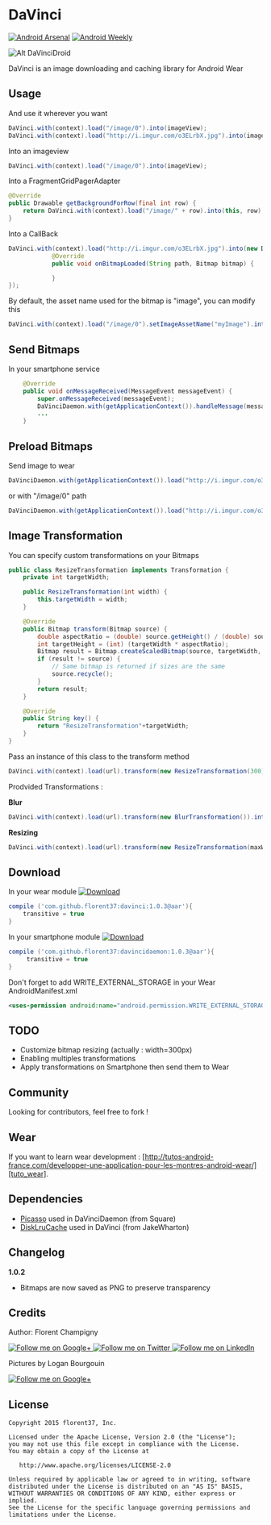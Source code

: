 DaVinci
=======

[![Android Arsenal](https://img.shields.io/badge/Android%20Arsenal-DaVinci-brightgreen.svg?style=flat)](http://android-arsenal.com/details/1/1678)
[![Android Weekly](https://img.shields.io/badge/android--weekly-147-blue.svg)](http://androidweekly.net/issues/issue-147)

![Alt DaVinciDroid](https://raw.githubusercontent.com/florent37/DaVinci/master/mobile/src/main/res/drawable-hdpi/davinci_new_small.jpg)

DaVinci is an image downloading and caching library for Android Wear

Usage
--------

And use it wherever you want
```java
DaVinci.with(context).load("/image/0").into(imageView);
DaVinci.with(context).load("http://i.imgur.com/o3ELrbX.jpg").into(imageView);
```

Into an imageview
```java
DaVinci.with(context).load("/image/0").into(imageView);
```

Into a FragmentGridPagerAdapter
```java
@Override
public Drawable getBackgroundForRow(final int row) {
    return DaVinci.with(context).load("/image/" + row).into(this, row);
}
```

Into a CallBack
```java
DaVinci.with(context).load("http://i.imgur.com/o3ELrbX.jpg").into(new DaVinci.Callback() {
            @Override
            public void onBitmapLoaded(String path, Bitmap bitmap) {

            }
});
```

By default, the asset name used for the bitmap is "image", you can modify this 
```java
DaVinci.with(context).load("/image/0").setImageAssetName("myImage").into(imageView);
```

Send Bitmaps
--------

In your smartphone service
```java
    @Override
    public void onMessageReceived(MessageEvent messageEvent) {
        super.onMessageReceived(messageEvent);
        DaVinciDaemon.with(getApplicationContext()).handleMessage(messageEvent);
        ...
    }
```

Preload Bitmaps
--------

Send image to wear
```java
DaVinciDaemon.with(getApplicationContext()).load("http://i.imgur.com/o3ELrbX.jpg").send();
```

or with "/image/0" path
```java
DaVinciDaemon.with(getApplicationContext()).load("http://i.imgur.com/o3ELrbX.jpg").into("/image/0");
```

Image Transformation
--------

You can specify custom transformations on your Bitmaps

```java
public class ResizeTransformation implements Transformation {
    private int targetWidth;

    public ResizeTransformation(int width) {
        this.targetWidth = width;
    }

    @Override
    public Bitmap transform(Bitmap source) {
        double aspectRatio = (double) source.getHeight() / (double) source.getWidth();
        int targetHeight = (int) (targetWidth * aspectRatio);
        Bitmap result = Bitmap.createScaledBitmap(source, targetWidth, targetHeight, false);
        if (result != source) {
            // Same bitmap is returned if sizes are the same
            source.recycle();
        }
        return result;
    }

    @Override
    public String key() {
        return "ResizeTransformation"+targetWidth;
    }
}
```

Pass an instance of this class to the transform method

```java
DaVinci.with(context).load(url).transform(new ResizeTransformation(300)).into(imageView);
```

Prodvided Transformations :

**Blur**
```java
DaVinci.with(context).load(url).transform(new BlurTransformation()).into(imageView);
```

**Resizing**
```java
DaVinci.with(context).load(url).transform(new ResizeTransformation(maxWidth)).into(imageView);
```

Download
--------

In your wear module [![Download](https://api.bintray.com/packages/florent37/maven/DaVinci/images/download.svg)](https://bintray.com/florent37/maven/DaVinci/_latestVersion)
```groovy
compile ('com.github.florent37:davinci:1.0.3@aar'){
    transitive = true
}
```

In your smartphone module  [![Download](https://api.bintray.com/packages/florent37/maven/DaVinciDaemon/images/download.svg)](https://bintray.com/florent37/maven/DaVinciDaemon/_latestVersion)
```groovy
compile ('com.github.florent37:davincidaemon:1.0.3@aar'){
     transitive = true
}
```

Don't forget to add WRITE_EXTERNAL_STORAGE in your Wear AndroidManifest.xml
```xml
<uses-permission android:name="android.permission.WRITE_EXTERNAL_STORAGE"/>
```

TODO
--------

- Customize bitmap resizing (actually : width=300px)
- Enabling multiples transformations
- Apply transformations on Smartphone then send them to Wear

Community
--------

Looking for contributors, feel free to fork !

Wear
--------

If you want to learn wear development : [http://tutos-android-france.com/developper-une-application-pour-les-montres-android-wear/][tuto_wear].

Dependencies
-------

* [Picasso][picasso] used in DaVinciDaemon (from Square)
* [DiskLruCache][disklrucache] used in DaVinci (from JakeWharton)

Changelog
-------

**1.0.2**
- Bitmaps are now saved as PNG to preserve transparency

Credits
-------

Author: Florent Champigny

<a href="https://plus.google.com/+florentchampigny">
  <img alt="Follow me on Google+"
       src="https://raw.githubusercontent.com/florent37/DaVinci/master/mobile/src/main/res/drawable-hdpi/gplus.png" />
</a>
<a href="https://twitter.com/florent_champ">
  <img alt="Follow me on Twitter"
       src="https://raw.githubusercontent.com/florent37/DaVinci/master/mobile/src/main/res/drawable-hdpi/twitter.png" />
</a>
<a href="https://www.linkedin.com/profile/view?id=297860624">
  <img alt="Follow me on LinkedIn"
       src="https://raw.githubusercontent.com/florent37/DaVinci/master/mobile/src/main/res/drawable-hdpi/linkedin.png" />
</a>


Pictures by Logan Bourgouin

<a href="https://plus.google.com/+LoganBOURGOIN">
  <img alt="Follow me on Google+"
       src="https://raw.githubusercontent.com/florent37/DaVinci/master/mobile/src/main/res/drawable-hdpi/gplus.png" />
</a>

License
--------

    Copyright 2015 florent37, Inc.

    Licensed under the Apache License, Version 2.0 (the "License");
    you may not use this file except in compliance with the License.
    You may obtain a copy of the License at

       http://www.apache.org/licenses/LICENSE-2.0

    Unless required by applicable law or agreed to in writing, software
    distributed under the License is distributed on an "AS IS" BASIS,
    WITHOUT WARRANTIES OR CONDITIONS OF ANY KIND, either express or implied.
    See the License for the specific language governing permissions and
    limitations under the License.


[snap]: https://oss.sonatype.org/content/repositories/snapshots/
[android_doc]: https://developer.android.com/training/wearables/data-layer/assets.html
[tuto_wear]: http://tutos-android-france.com/developper-une-application-pour-les-montres-android-wear/
[picasso]: https://github.com/square/picasso
[disklrucache]: https://github.com/JakeWharton/DiskLruCache
